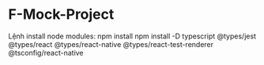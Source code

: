 # F-Mock-Project

Lệnh install node modules:
npm install
npm install -D typescript @types/jest @types/react @types/react-native @types/react-test-renderer @tsconfig/react-native
